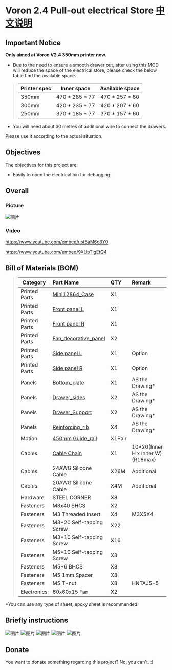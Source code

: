 # Voron 2.4 Pull-out electrical Store [中文说明](./README_CN.md)


## Important Notice

**Only aimed at Voron V2.4 350mm printer now.**  
    

* Due to the need to ensure a smooth drawer out, after using this MOD will reduce the space of the electrical store, please check the below table find the available space.

>| **Printer spec**|Inner space     |**Available space**|
>| ----------------| :------------: | :---------------: |
>| 350mm           | 470 * 285 * 77 | 470 * 257 * 60    |
>| 300mm           | 420 * 235 * 77 | 420 * 207 * 60    |
>| 250mm           | 370 * 185 * 77 | 370 * 157 * 60    |

* You will need about 30 metres of additional wire to connect the drawers.


Please use it according to the actual situation.

## Objectives

The objectives for this project are:

* Easily to open the electrical bin for debugging

## Overall

### Picture

![图片](Photos/Voron_V2.4_Pull-out_electrical_store.PNG)
### Video

https://www.youtube.com/embed/usf8aM6o3Y0

https://www.youtube.com/embed/9XUpTigEtQ4
 
## Bill of Materials (BOM)

>| **Category**|Part Name |**QTY**|Remark
>| ----------------| :------------ | :--------------- | :--------------- |
>|Printed Parts|[Mini12864_Case](./STL)|X1||
>|Printed Parts|[Front panel L](./STL)|X1||
>|Printed Parts|[Front panel R](./STL)|X1||
>|Printed Parts|[Fan_decorative_panel](./STL)|X2||
>|Printed Parts|[Side panel L](./STL)|X1|Option|
>|Printed Parts|[Side panel R](./STL)|X1|Option|
>|Panels|[Bottom_plate](./Drawing)|X1|AS the Drawing*|
>|Panels|[Drawer_sides](./Drawing)|X2|AS the Drawing*|
>|Panels|[Drawer_Support](./Drawing)|X2|AS the Drawing*|
>|Panels|[Reinforcing_rib](./Drawing)|X4|AS the Drawing*|
>|Motion|[450mm Guide_rail](https://www.amazon.com/dp/B08C9PK2L8)|X1Pair||
>|Cables|[Cable Chain](https://www.amazon.com/Befenybay-Internal-Flexible-Machines-10mmX20mm/dp/B07SFFT1K5)|X1|10*20(Inner H x Inner W)  (R18max)|
>|Cables|24AWG Silicone Cable| X26M |Additional |
>|Cables|20AWG Silicone Cable| X4M |Additional |
>|Hardware|STEEL CORNER|X8||
>|Fasteners|M3x40 SHCS|X2| |
>|Fasteners|M3 Threaded Insert|X4| M3X5X4|
>|Fasteners|M3*20 Self-tapping Screw|X22| |
>|Fasteners|M3*10 Self-tapping Screw|X16| |
>|Fasteners|M5*10 Self-tapping Screw|X8| |
>|Fasteners|M5*6 BHCS|X8||
>|Fasteners|M5 1mm Spacer|X8||
>|Fasteners|M5 T-nut |X8| HNTAJ5-5|
>|Electronics |60x60x15 Fan |X2||

*You can use any type of sheet, epoxy sheet is recommended.
## Briefly instructions
![图片](Photos/IMG_6107.jpg)
![图片](Photos/IMG_6101.jpg)
![图片](Photos/IMG_6099.jpg)
![图片](Photos/IMG_6103.jpg)
![图片](Photos/IMG_6105.jpg)

## Donate
You want to donate something regarding this project? No, you can't. :)
